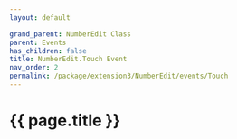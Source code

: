 ```yaml
---
layout: default

grand_parent: NumberEdit Class
parent: Events
has_children: false
title: NumberEdit.Touch Event
nav_order: 2
permalink: /package/extension3/NumberEdit/events/Touch
---
```

# {{ page.title }}
